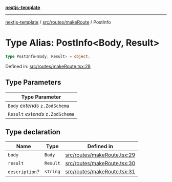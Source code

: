 [**nextjs-template**](../../../../README.md)

---

[nextjs-template](../../../../README.md) / [src/routes/makeRoute](../README.md) / PostInfo

# Type Alias: PostInfo\<Body, Result\>

```ts
type PostInfo<Body, Result> = object;
```

Defined in: [src/routes/makeRoute.tsx:28](https://github.com/Its-Satyajit/nextjs-template/blob/main/src/routes/makeRoute.tsx#L28)

## Type Parameters

| Type Parameter                   |
| -------------------------------- |
| `Body` _extends_ `z.ZodSchema`   |
| `Result` _extends_ `z.ZodSchema` |

## Type declaration

| Name                                    | Type     | Defined in                                                                                                                                                |
| --------------------------------------- | -------- | --------------------------------------------------------------------------------------------------------------------------------------------------------- |
| <a id="body"></a> `body`                | `Body`   | [src/routes/makeRoute.tsx:29](https://github.com/Its-Satyajit/nextjs-template/blob/main/src/routes/makeRoute.tsx#L29) |
| <a id="result"></a> `result`            | `Result` | [src/routes/makeRoute.tsx:30](https://github.com/Its-Satyajit/nextjs-template/blob/main/src/routes/makeRoute.tsx#L30) |
| <a id="description"></a> `description`? | `string` | [src/routes/makeRoute.tsx:31](https://github.com/Its-Satyajit/nextjs-template/blob/main/src/routes/makeRoute.tsx#L31) |
